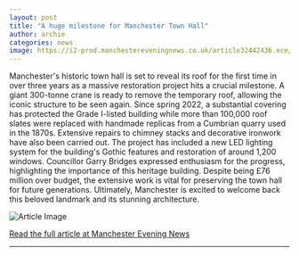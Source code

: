 ```yaml
---
layout: post
title: "A huge milestone for Manchester Town Hall"
author: archie
categories: news
image: https://i2-prod.manchestereveningnews.co.uk/article32442436.ece/ALTERNATES/s1200/0_Town-Hall-Roof.jpg
---
```

Manchester's historic town hall is set to reveal its roof for the first time in over three years as a massive restoration project hits a crucial milestone. A giant 300-tonne crane is ready to remove the temporary roof, allowing the iconic structure to be seen again. Since spring 2022, a substantial covering has protected the Grade I-listed building while more than 100,000 roof slates were replaced with handmade replicas from a Cumbrian quarry used in the 1870s. Extensive repairs to chimney stacks and decorative ironwork have also been carried out. The project has included a new LED lighting system for the building's Gothic features and restoration of around 1,200 windows. Councillor Garry Bridges expressed enthusiasm for the progress, highlighting the importance of this heritage building. Despite being £76 million over budget, the extensive work is vital for preserving the town hall for future generations. Ultimately, Manchester is excited to welcome back this beloved landmark and its stunning architecture.

![Article Image](https://i2-prod.manchestereveningnews.co.uk/article32442436.ece/ALTERNATES/s1200/0_Town-Hall-Roof.jpg)

[Read the full article at Manchester Evening News](https://www.manchestereveningnews.co.uk/news/greater-manchester-news/manchester-town-hall-restoration-milestone-32441971)

---
